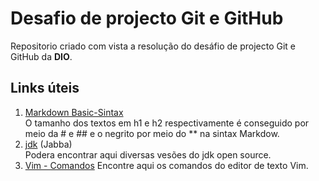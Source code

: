 # Desafio de projecto Git e GitHub
Repositorio criado com vista a resolução do desáfio de projecto Git e GitHub da **DIO**.

## Links úteis
1. [Markdown Basic-Sintax](https://www.markdownguide.org/basic-syntax/)<br>
O tamanho dos textos em h1 e h2 respectivamente é conseguido por meio da # e ## e o negrito por meio do ** na sintax Markdow. <br>
2. [jdk](https://github.com/shyiko/jabba) (Jabba)<br>
Podera encontrar aqui diversas vesões do jdk open source.<br>
3. [Vim - Comandos](https://github.com/Derito/dio-desafio-github-pr/blob/master/Instalando%20e%20Executando%20Java%20-%20Linux/Vim.txt)
Encontre aqui os comandos do editor de texto Vim.

